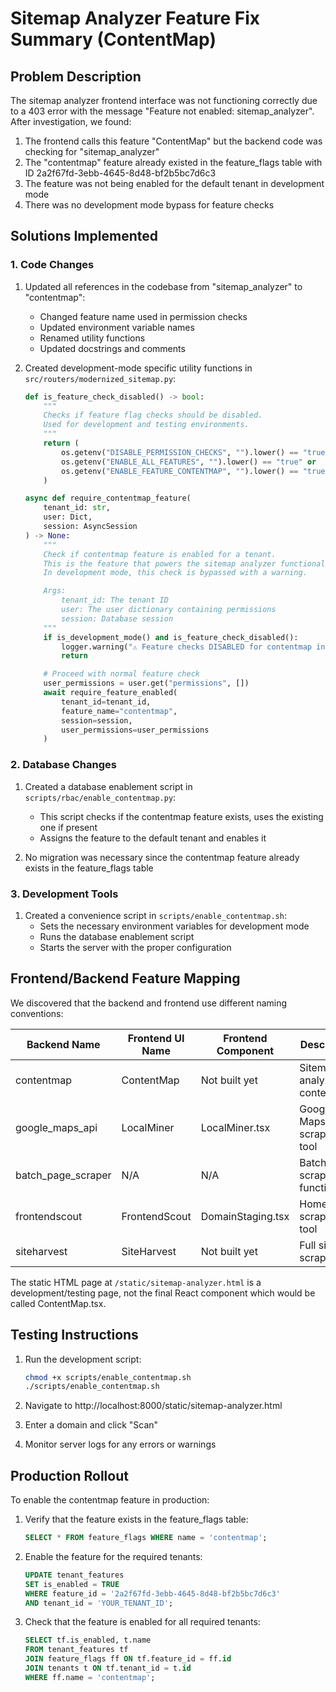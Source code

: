 # Sitemap Analyzer Feature Fix Summary (ContentMap)

## Problem Description

The sitemap analyzer frontend interface was not functioning correctly due to a 403 error with the message "Feature not enabled: sitemap_analyzer". After investigation, we found:

1. The frontend calls this feature "ContentMap" but the backend code was checking for "sitemap_analyzer"
2. The "contentmap" feature already existed in the feature_flags table with ID 2a2f67fd-3ebb-4645-8d48-bf2b5bc7d6c3
3. The feature was not being enabled for the default tenant in development mode
4. There was no development mode bypass for feature checks

## Solutions Implemented

### 1. Code Changes

1. Updated all references in the codebase from "sitemap_analyzer" to "contentmap":
   - Changed feature name used in permission checks
   - Updated environment variable names
   - Renamed utility functions
   - Updated docstrings and comments

2. Created development-mode specific utility functions in `src/routers/modernized_sitemap.py`:
   ```python
   def is_feature_check_disabled() -> bool:
       """
       Checks if feature flag checks should be disabled.
       Used for development and testing environments.
       """
       return (
           os.getenv("DISABLE_PERMISSION_CHECKS", "").lower() == "true" or
           os.getenv("ENABLE_ALL_FEATURES", "").lower() == "true" or
           os.getenv("ENABLE_FEATURE_CONTENTMAP", "").lower() == "true"
       )

   async def require_contentmap_feature(
       tenant_id: str,
       user: Dict,
       session: AsyncSession
   ) -> None:
       """
       Check if contentmap feature is enabled for a tenant.
       This is the feature that powers the sitemap analyzer functionality.
       In development mode, this check is bypassed with a warning.

       Args:
           tenant_id: The tenant ID
           user: The user dictionary containing permissions
           session: Database session
       """
       if is_development_mode() and is_feature_check_disabled():
           logger.warning("⚠️ Feature checks DISABLED for contentmap in development mode ⚠️")
           return

       # Proceed with normal feature check
       user_permissions = user.get("permissions", [])
       await require_feature_enabled(
           tenant_id=tenant_id,
           feature_name="contentmap",
           session=session,
           user_permissions=user_permissions
       )
   ```

### 2. Database Changes

1. Created a database enablement script in `scripts/rbac/enable_contentmap.py`:
   - This script checks if the contentmap feature exists, uses the existing one if present
   - Assigns the feature to the default tenant and enables it

2. No migration was necessary since the contentmap feature already exists in the feature_flags table

### 3. Development Tools

1. Created a convenience script in `scripts/enable_contentmap.sh`:
   - Sets the necessary environment variables for development mode
   - Runs the database enablement script
   - Starts the server with the proper configuration

## Frontend/Backend Feature Mapping

We discovered that the backend and frontend use different naming conventions:

| Backend Name     | Frontend UI Name | Frontend Component  | Description                      |
|------------------|------------------|---------------------|----------------------------------|
| contentmap       | ContentMap       | Not built yet       | Sitemap analyzer for content     |
| google_maps_api  | LocalMiner       | LocalMiner.tsx      | Google Maps scraping tool        |
| batch_page_scraper | N/A            | N/A                 | Batch page scraping functionality|
| frontendscout    | FrontendScout    | DomainStaging.tsx   | Homepage scraping tool           |
| siteharvest      | SiteHarvest      | Not built yet       | Full site scraper               |

The static HTML page at `/static/sitemap-analyzer.html` is a development/testing page, not the final React component which would be called ContentMap.tsx.

## Testing Instructions

1. Run the development script:
   ```bash
   chmod +x scripts/enable_contentmap.sh
   ./scripts/enable_contentmap.sh
   ```

2. Navigate to http://localhost:8000/static/sitemap-analyzer.html

3. Enter a domain and click "Scan"

4. Monitor server logs for any errors or warnings

## Production Rollout

To enable the contentmap feature in production:

1. Verify that the feature exists in the feature_flags table:
   ```sql
   SELECT * FROM feature_flags WHERE name = 'contentmap';
   ```

2. Enable the feature for the required tenants:
   ```sql
   UPDATE tenant_features
   SET is_enabled = TRUE
   WHERE feature_id = '2a2f67fd-3ebb-4645-8d48-bf2b5bc7d6c3'
   AND tenant_id = 'YOUR_TENANT_ID';
   ```

3. Check that the feature is enabled for all required tenants:
   ```sql
   SELECT tf.is_enabled, t.name
   FROM tenant_features tf
   JOIN feature_flags ff ON tf.feature_id = ff.id
   JOIN tenants t ON tf.tenant_id = t.id
   WHERE ff.name = 'contentmap';
   ```
